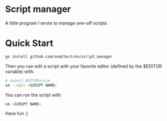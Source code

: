 # Script manager
A little program I wrote to manage one-off scripts

# Quick Start
```sh
go install github.com/oneElectron/script_manager
```

Then you can edit a script with your favorite editor (defined by the $EDITOR variable) with:
```sh
# export EDITOR=nvim
sm --edit <SCRIPT NAME>
```

You can run the script with:
```sh
sm <SCRIPT NAME>
```
Have fun :)

